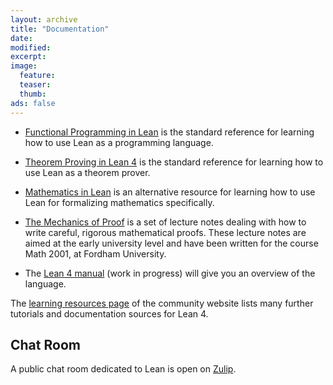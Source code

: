 ```yaml
---
layout: archive
title: "Documentation"
date:
modified:
excerpt:
image:
  feature:
  teaser:
  thumb:
ads: false
---
```


- [Functional Programming in Lean](/functional_programming_in_lean/) is the standard reference for learning how to use Lean as a programming language.

- [Theorem Proving in Lean 4](/theorem_proving_in_lean4/) is the standard reference for learning how to use Lean as a theorem prover.

- [Mathematics in Lean](https://leanprover-community.github.io/mathematics_in_lean/index.html) is an alternative resource for learning how to use Lean for formalizing mathematics specifically.

- [The Mechanics of Proof](https://hrmacbeth.github.io/math2001/) is a set of lecture notes dealing with how to write careful, rigorous mathematical proofs.
These lecture notes are aimed at the early university level and have been written for the course Math 2001, at Fordham University.

- The [Lean 4 manual](/lean4/doc/) (work in progress) will give you an overview of the language.

The [learning resources page](https://leanprover-community.github.io/learn.html) of the community website lists many further tutorials and documentation sources for Lean 4.

## Chat Room

A public chat room dedicated to Lean is open on [Zulip](https://leanprover.zulipchat.com/).
